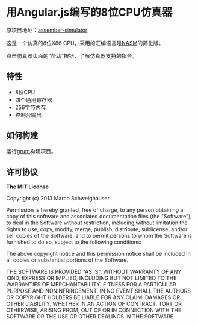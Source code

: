 用Angular.js编写的8位CPU仿真器
==============================

原项目地址：[assember-simulator](https://github.com/Schweigi/assembler-simulator)

这是一个仿真的8位X86 CPU，采用的汇编语言是[NASM](http://www.nasm.us)的简化版。

点击仿真器页面的“帮助”按钮，了解仿真器支持的指令。

## 特性

+ 8位CPU
+ 四个通用寄存器
+ 256字节内存
+ 控制台输出

## 如何构建

运行[grunt](http://www.gruntjs.com/)构建项目。

## 许可协议

**The MIT License**

Copyright (c) 2013 Marco Schweighauser

Permission is hereby granted, free of charge, to any person obtaining a copy of this software and associated documentation files (the "Software"), to deal in the Software without restriction, including without limitation the rights to use, copy, modify, merge, publish, distribute, sublicense, and/or sell copies of the Software, and to permit persons to whom the Software is furnished to do so, subject to the following conditions:

The above copyright notice and this permission notice shall be included in all copies or substantial portions of the Software.

THE SOFTWARE IS PROVIDED "AS IS", WITHOUT WARRANTY OF ANY KIND, EXPRESS OR IMPLIED, INCLUDING BUT NOT LIMITED TO THE WARRANTIES OF MERCHANTABILITY, FITNESS FOR A PARTICULAR PURPOSE AND NONINFRINGEMENT. IN NO EVENT SHALL THE AUTHORS OR COPYRIGHT HOLDERS BE LIABLE FOR ANY CLAIM, DAMAGES OR OTHER LIABILITY, WHETHER IN AN ACTION OF CONTRACT, TORT OR OTHERWISE, ARISING FROM, OUT OF OR IN CONNECTION WITH THE SOFTWARE OR THE USE OR OTHER DEALINGS IN THE SOFTWARE.

